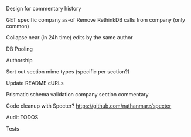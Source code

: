 Design for commentary history

GET specific company as-of
Remove RethinkDB calls from company (only common)

Collapse near (in 24h time) edits by the same author

DB Pooling

Authorship

Sort out section mime types (specific per section?)

Update README cURLs

Prismatic schema validation
  company
  section
  commentary

Code cleanup with Specter? https://github.com/nathanmarz/specter

Audit TODOS

Tests